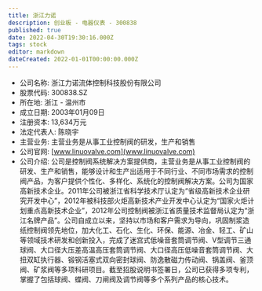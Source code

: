 ```yaml
---
title: 浙江力诺
description: 创业板 - 电器仪表 - 300838
published: true
date: 2022-04-30T19:30:16.000Z
tags: stock
editor: markdown
dateCreated: 2022-01-01T00:00:00.000Z
---
```


- 公司名称: 浙江力诺流体控制科技股份有限公司
- 股票代码: 300838.SZ
- 所在地: 浙江 - 温州市
- 成立日期: 2003年01月09日
- 注册资本: 13,634万元
- 法定代表人: 陈晓宇
- 主营业务: 主营业务是从事工业控制阀的研发，生产和销售
- 公司官网: [www.linuovalve.com](www.linuovalve.com)
- 公司介绍: 公司是控制阀系统解决方案提供商，主营业务是从事工业控制阀的研发、生产和销售，能够设计和生产出适用于不同行业、不同市场需求的控制阀产品，为客户提供个性化、多样化、系统化的控制阀解决方案。公司为国家高新技术企业。2011年公司被浙江省科学技术厅认定为“省级高新技术企业研究开发中心”，2012年被科技部火炬高新技术产业开发中心认定为“国家火炬计划重点高新技术企业”，2012年公司控制阀被浙江省质量技术监督局认定为“浙江名牌产品”。公司自成立以来，坚持以市场和客户需求为导向，巩固制浆造纸控制阀领先地位，加大化工、石化、生化、环保、能源、冶金、轻工、矿山等领域技术研发和创新投入，完成了迷宫式低噪音套筒调节阀、V型调节三通球阀、大口径大压差高温高压套筒调节阀、大口径高压低噪音套筒调节阀、大扭双缸执行器、锻钢活塞式双向密封球阀、防逸散磁力传动阀、锅盖阀、釜顶阀、矿浆阀等多项科研项目。截至招股说明书签署日，公司已获得多项专利，掌握了包括球阀、蝶阀、刀闸阀及调节阀等多个系列产品的核心技术。



